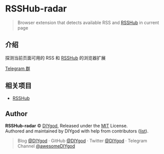 # RSSHub-radar

> Browser extension that detects available RSS and [RSSHub](https://github.com/DIYgod/RSSHub) in current page

## 介绍

探测当前页面可用的 RSS 和 [RSSHub](https://github.com/DIYgod/RSSHub) 的浏览器扩展

[Telegram 群](https://t.me/rsshub)

## 相关项目

-   [RSSHub](https://github.com/DIYgod/RSSHub)

## Author

**RSSHub-radar** © [DIYgod](https://github.com/DIYgod), Released under the [MIT](./LICENSE) License.<br>
Authored and maintained by DIYgod with help from contributors ([list](https://github.com/DIYgod/RSSHub-radar/contributors)).

> Blog [@DIYgod](https://diygod.me) · GitHub [@DIYgod](https://github.com/DIYgod) · Twitter [@DIYgod](https://twitter.com/DIYgod) · Telegram Channel [@awesomeDIYgod](https://t.me/awesomeDIYgod)
